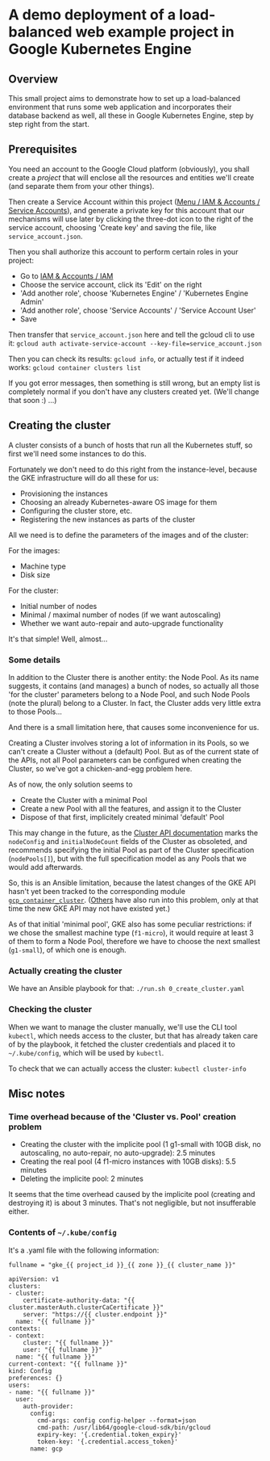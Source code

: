 # A demo deployment of a load-balanced web example project in Google Kubernetes Engine

## Overview

This small project aims to demonstrate how to set up a load-balanced environment that runs some web application and
incorporates their database backend as well, all these in Google Kubernetes Engine, step by step right from the start.


## Prerequisites

You need an account to the Google Cloud platform (obviously), you shall create a *project* that will enclose all the
resources and entities we'll create (and separate them from your other things).

Then create a Service Account within this project ([Menu / IAM & Accounts / Service Accounts](https://console.cloud.google.com/iam-admin/serviceaccounts)),
and generate a private key for this account that our mechanisms will use later by clicking the three-dot icon to the
right of the service account, choosing 'Create key' and saving the file, like `service_account.json`.

Then you shall authorize this account to perform certain roles in your project:

* Go to [IAM & Accounts / IAM](https://console.cloud.google.com/iam-admin/iam)
* Choose the service account, click its 'Edit' on the right
* 'Add another role', choose 'Kubernetes Engine' / 'Kubernetes Engine Admin'
* 'Add another role', choose 'Service Accounts' / 'Service Account User'
* Save

Then transfer that `service_account.json` here and tell the gcloud cli to use it:
`gcloud auth activate-service-account --key-file=service_account.json`

Then you can check its results: `gcloud info`, or actually test if it indeed works: `gcloud container clusters list`

If you got error messages, then something is still wrong, but an empty list is completely normal if you don't have any
clusters created yet. (We'll change that soon :) ...)


## Creating the cluster

A cluster consists of a bunch of hosts that run all the Kubernetes stuff, so first we'll need some instances to
do this.

Fortunately we don't need to do this right from the instance-level, because the GKE infrastructure will do all these
for us:
* Provisioning the instances
* Choosing an already Kubernetes-aware OS image for them
* Configuring the cluster store, etc.
* Registering the new instances as parts of the cluster

All we need is to define the parameters of the images and of the cluster:

For the images:

* Machine type
* Disk size

For the cluster:

* Initial number of nodes
* Minimal / maximal number of nodes (if we want autoscaling)
* Whether we want auto-repair and auto-upgrade functionality

It's that simple! Well, almost...


### Some details

In addition to the Cluster there is another entity: the Node Pool. As its name suggests, it contains (and manages) a
bunch of nodes, so actually all those 'for the cluster' parameters belong to a Node Pool, and such Node Pools (note
the plural) belong to a Cluster. In fact, the Cluster adds very little extra to those Pools...

And there is a small limitation here, that causes some inconvenience for us.

Creating a Cluster involves storing a lot of information in its Pools, so we can't create a Cluster without a (default)
Pool. But as of the current state of the APIs, not all Pool parameters can be configured when creating the Cluster, so
we've got a chicken-and-egg problem here.

As of now, the only solution seems to
* Create the Cluster with a minimal Pool
* Create a new Pool with all the features, and assign it to the Cluster
* Dispose of that first, implicitely created minimal 'default' Pool

This may change in the future, as the [Cluster API documentation](https://cloud.google.com/kubernetes-engine/docs/reference/rest/v1/projects.zones.clusters)
marks the `nodeConfig` and `initialNodeCount` fields of the Cluster as obsoleted, and recommends specifying the initial
Pool as part of the Cluster specification (`nodePools[]`), but with the full specification model as any Pools that we
would add afterwards.

So, this is an Ansible limitation, because the latest changes of the GKE API hasn't yet been tracked to the
corresponding module [`gcp_container_cluster`](https://github.com/ansible/ansible/blob/8074fa9a3e388072416238aeeac8eab524442dbd/lib/ansible/modules/cloud/google/gcp_container_cluster.py#L719).
([Others](https://serverfault.com/questions/822787/create-google-container-engine-cluster-without-default-node-pool/823938)
have also run into this problem, only at that time the new GKE API may not have existed yet.)

As of that initial 'minimal pool', GKE also has some peculiar restrictions: if we chose the smallest machine type
(`f1-micro`), it would require at least 3 of them to form a Node Pool, therefore we have to choose the next smallest
(`g1-small`), of which one is enough.


### Actually creating the cluster

We have an Ansible playbook for that: `./run.sh 0_create_cluster.yaml`


### Checking the cluster

When we want to manage the cluster manually, we'll use the CLI tool `kubectl`, which needs access to the cluster, but
that has already taken care of by the playbook, it fetched the cluster credentials and placed it to `~/.kube/config`,
which will be used by `kubectl`.

To check that we can actually access the cluster: `kubectl cluster-info`


## Misc notes

### Time overhead because of the 'Cluster vs. Pool' creation problem

* Creating the cluster with the implicite pool (1 g1-small with 10GB disk, no autoscaling, no auto-repair, no auto-upgrade): 2.5 minutes
* Creating the real pool (4 f1-micro instances with 10GB disks): 5.5 minutes
* Deleting the implicite pool: 2 minutes

It seems that the time overhead caused by the implicite pool (creating and destroying it) is about 3 minutes.
That's not negligible, but not insufferable either.


### Contents of `~/.kube/config`

It's a .yaml file with the following information:

`fullname = "gke_{{ project_id }}_{{ zone }}_{{ cluster_name }}"`

```
apiVersion: v1
clusters:
- cluster:
    certificate-authority-data: "{{ cluster.masterAuth.clusterCaCertificate }}"
    server: "https://{{ cluster.endpoint }}"
  name: "{{ fullname }}"
contexts:
- context:
    cluster: "{{ fullname }}"
    user: "{{ fullname }}"
  name: "{{ fullname }}"
current-context: "{{ fullname }}"
kind: Config
preferences: {}
users:
- name: "{{ fullname }}"
  user:
    auth-provider:
      config:
        cmd-args: config config-helper --format=json
        cmd-path: /usr/lib64/google-cloud-sdk/bin/gcloud
        expiry-key: '{.credential.token_expiry}'
        token-key: '{.credential.access_token}'
      name: gcp
```
